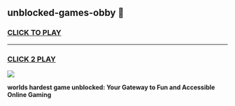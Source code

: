 
## unblocked-games-obby 👋
<h3>
<a href="https://premium.freeplayer.one?title=unblocked-games-obby&ref=14F">CLICK TO PLAY</a></h3>
<hr>

<h3>
<a href="https://premium.freeplayer.one?title=unblocked-games-obby&ref=14F">CLICK 2 PLAY</a>
  
</h3>

<a href="https://premium.freeplayer.one?title=unblocked-games-obby&ref=12F/"><img src="https://clearcache.store/games.png"></a>


**worlds hardest game unblocked: Your Gateway to Fun and Accessible Online Gaming**
